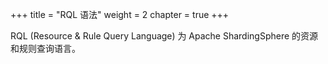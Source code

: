+++
title = "RQL 语法"
weight = 2
chapter = true
+++

RQL (Resource & Rule Query Language) 为 Apache ShardingSphere 的资源和规则查询语言。
